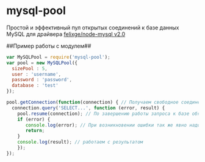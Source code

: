 mysql-pool
==========

Простой и эффективный пул открытых соединений к базе данных MySQL для драйвера [felixge/node-mysql v2.0](https://github.com/felixge/node-mysql)

##Пример работы с модулем##
```javascript
var MySQLPool = require('mysql-pool');
var pool = new MySQLPool({
  sizePool : 5,
  user : 'username',
  password : 'password',
  database : 'test'
});

pool.getConnection(function(connection) { // Получаем свободное соединение из пула
  connection.query('SELECT...', function (error, result) {
    pool.resume(connection); // По завершению работы запроса к базе обязательно надо вернуть соединение обратно в пул
    if (error) {
       console.log(error); // При возникновении ошибки так же явно надо вернуть соединение в пул.
       return;
    }
    console.log(result); // работаем с результатом
    });
});
```